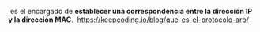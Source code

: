  es el encargado de **establecer una correspondencia entre la dirección IP y la dirección MAC**.
 https://keepcoding.io/blog/que-es-el-protocolo-arp/